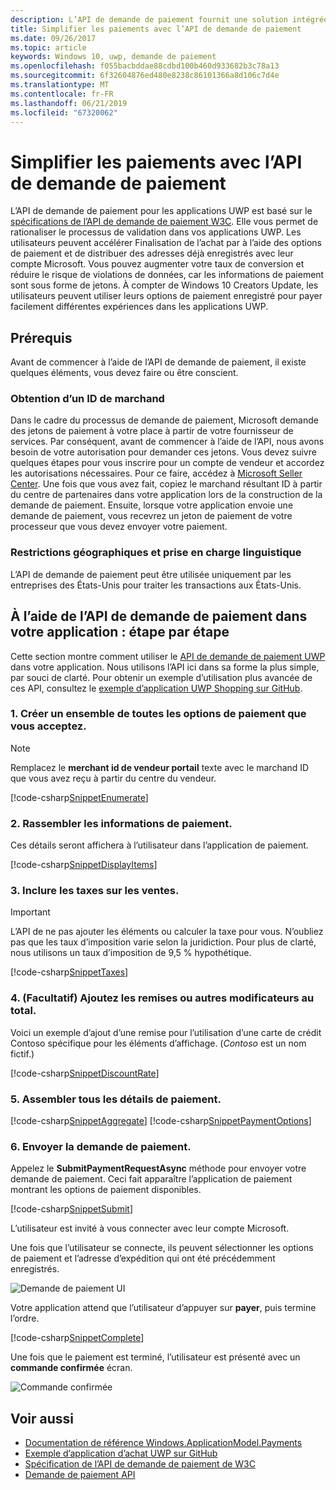 ```yaml
---
description: L’API de demande de paiement fournit une solution intégrée pour les applications UWP ignorer le processus de la demande d’un utilisateur entrer les informations de paiement et sélectionnez les modes de livraison.
title: Simplifier les paiements avec l’API de demande de paiement
ms.date: 09/26/2017
ms.topic: article
keywords: Windows 10, uwp, demande de paiement
ms.openlocfilehash: f055bacbddae88cdbd100b460d933682b3c78a13
ms.sourcegitcommit: 6f32604876ed480e8238c86101366a8d106c7d4e
ms.translationtype: MT
ms.contentlocale: fr-FR
ms.lasthandoff: 06/21/2019
ms.locfileid: "67320062"
---
```

# <a name="simplify-payments-with-the-payment-request-api"></a>Simplifier les paiements avec l’API de demande de paiement
L’API de demande de paiement pour les applications UWP est basé sur le [spécifications de l’API de demande de paiement W3C](https://w3c.github.io/browser-payment-api/). Elle vous permet de rationaliser le processus de validation dans vos applications UWP. Les utilisateurs peuvent accélérer Finalisation de l’achat par à l’aide des options de paiement et de distribuer des adresses déjà enregistrés avec leur compte Microsoft. Vous pouvez augmenter votre taux de conversion et réduire le risque de violations de données, car les informations de paiement sont sous forme de jetons. À compter de Windows 10 Creators Update, les utilisateurs peuvent utiliser leurs options de paiement enregistré pour payer facilement différentes expériences dans les applications UWP.

## <a name="prerequisites"></a>Prérequis
Avant de commencer à l’aide de l’API de demande de paiement, il existe quelques éléments, vous devez faire ou être conscient.

### <a name="getting-a-merchant-id"></a>Obtention d’un ID de marchand
Dans le cadre du processus de demande de paiement, Microsoft demande des jetons de paiement à votre place à partir de votre fournisseur de services. Par conséquent, avant de commencer à l’aide de l’API, nous avons besoin de votre autorisation pour demander ces jetons.  Vous devez suivre quelques étapes pour vous inscrire pour un compte de vendeur et accordez les autorisations nécessaires. Pour ce faire, accédez à [Microsoft Seller Center](https://partner.microsoft.com/dashboard/registration/seller?accountprogram=uwp). Une fois que vous avez fait, copiez le marchand résultant ID à partir du centre de partenaires dans votre application lors de la construction de la demande de paiement. Ensuite, lorsque votre application envoie une demande de paiement, vous recevrez un jeton de paiement de votre processeur que vous devez envoyer votre paiement.

### <a name="geographic-restrictions-and-language-support"></a>Restrictions géographiques et prise en charge linguistique
L’API de demande de paiement peut être utilisée uniquement par les entreprises des États-Unis pour traiter les transactions aux États-Unis.

## <a name="using-the-payment-request-api-in-your-app-step-by-step"></a>À l’aide de l’API de demande de paiement dans votre application : étape par étape
Cette section montre comment utiliser le [API de demande de paiement UWP](https://docs.microsoft.com/en-us/uwp/api/windows.applicationmodel.payments) dans votre application. Nous utilisons l’API ici dans sa forme la plus simple, par souci de clarté. Pour obtenir un exemple d’utilisation plus avancée de ces API, consultez le [exemple d’application UWP Shopping sur GitHub](https://github.com/Microsoft/Windows-appsample-shopping).

### <a name="1-create-a-set-of-all-the-payment-options-that-you-accept"></a>1. Créer un ensemble de toutes les options de paiement que vous acceptez.
> [!Note]
> Remplacez le **merchant id de vendeur portail** texte avec le marchand ID que vous avez reçu à partir du centre du vendeur.

[!code-csharp[SnippetEnumerate](./code/PaymentsApiSample/PaymentsApiSample/MainPage.xaml.cs#SnippetEnumerate)]

### <a name="2-pull-the-payment-details-together"></a>2. Rassembler les informations de paiement. 

Ces détails seront affichera à l’utilisateur dans l’application de paiement. 

[!code-csharp[SnippetDisplayItems](./code/PaymentsApiSample/PaymentsApiSample/MainPage.xaml.cs#SnippetDisplayItems)]

### <a name="3-include-the-sales-tax"></a>3. Inclure les taxes sur les ventes. 

> [!Important]
> L’API de ne pas ajouter les éléments ou calculer la taxe pour vous. N’oubliez pas que les taux d’imposition varie selon la juridiction. Pour plus de clarté, nous utilisons un taux d’imposition de 9,5 % hypothétique.

[!code-csharp[SnippetTaxes](./code/PaymentsApiSample/PaymentsApiSample/MainPage.xaml.cs#SnippetTaxes)]

### <a name="4-optional--add-discounts-or-other-modifiers-to-the-total"></a>4. (Facultatif)  Ajoutez les remises ou autres modificateurs au total. 

Voici un exemple d’ajout d’une remise pour l’utilisation d’une carte de crédit Contoso spécifique pour les éléments d’affichage. (*Contoso* est un nom fictif.)

[!code-csharp[SnippetDiscountRate](./code/PaymentsApiSample/PaymentsApiSample/MainPage.xaml.cs#SnippetDiscountRate)]

### <a name="5-assemble-all-the-payment-details"></a>5. Assembler tous les détails de paiement.

[!code-csharp[SnippetAggregate](./code/PaymentsApiSample/PaymentsApiSample/MainPage.xaml.cs#SnippetAggregate)]
[!code-csharp[SnippetPaymentOptions](./code/PaymentsApiSample/PaymentsApiSample/MainPage.xaml.cs#SnippetPaymentOptions)]

### <a name="6-submit-the-payment-request"></a>6. Envoyer la demande de paiement. 

Appelez le **SubmitPaymentRequestAsync** méthode pour envoyer votre demande de paiement. Ceci fait apparaître l’application de paiement montrant les options de paiement disponibles.

[!code-csharp[SnippetSubmit](./code/PaymentsApiSample/PaymentsApiSample/MainPage.xaml.cs#SnippetSubmit)]

L’utilisateur est invité à vous connecter avec leur compte Microsoft.

Une fois que l’utilisateur se connecte, ils peuvent sélectionner les options de paiement et l’adresse d’expédition qui ont été précédemment enregistrés.

![Demande de paiement UI](./images/33.png "paiement demande l’interface utilisateur")

Votre application attend que l’utilisateur d’appuyer sur **payer**, puis termine l’ordre.

[!code-csharp[SnippetComplete](./code/PaymentsApiSample/PaymentsApiSample/MainPage.xaml.cs#SnippetComplete)]

Une fois que le paiement est terminé, l’utilisateur est présenté avec un **commande confirmée** écran.

![Commande confirmée](./images/44.png "commande confirmée ")

## <a name="see-also"></a>Voir aussi
- [Documentation de référence Windows.ApplicationModel.Payments](https://docs.microsoft.com/en-us/uwp/api/windows.applicationmodel.payments)
- [Exemple d’application d’achat UWP sur GitHub](https://github.com/Microsoft/Windows-appsample-shopping)
- [Spécification de l’API de demande de paiement de W3C](https://www.w3.org/TR/payment-request/)
- [Demande de paiement API ](https://docs.microsoft.com/microsoft-edge/dev-guide/windows-integration/payment-request-api)

